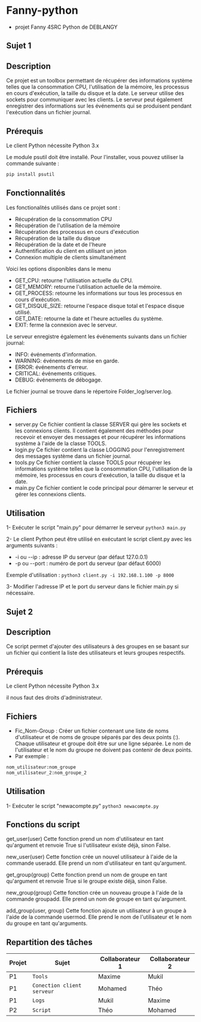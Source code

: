 # Fanny-python
- projet Fanny 4SRC Python de DEBLANGY

## Sujet 1
## Description

Ce projet est un toolbox permettant de récupérer des informations système telles que la consommation CPU, l'utilisation de la mémoire, les processus en cours d'exécution, la taille du disque et la date. Le serveur utilise des sockets pour communiquer avec les clients.
Le serveur peut également enregistrer des informations sur les événements qui se produisent pendant l'exécution dans un fichier journal.

## Prérequis

Le client Python nécessite Python 3.x 

Le module psutil doit être installé. Pour l'installer, vous pouvez utiliser la commande suivante : 

```bash
pip install psutil
```
## Fonctionnalités

Les fonctionalités utilisés dans ce projet sont :

- Récupération de la consommation CPU
- Récupération de l'utilisation de la mémoire
- Récupération des processus en cours d'exécution
- Récupération de la taille du disque
- Récupération de la date et de l'heure
- Authentification du client en utilisant un jeton
- Connexion multiple de clients simultanément

Voici les options disponibles dans le menu 

-	GET_CPU: retourne l'utilisation actuelle du CPU.
-	GET_MEMORY: retourne l'utilisation actuelle de la mémoire.
-	GET_PROCESS: retourne les informations sur tous les processus en cours d'exécution.
-	GET_DISQUE_SIZE: retourne l'espace disque total et l'espace disque utilisé.
-	GET_DATE: retourne la date et l'heure actuelles du système.
-	EXIT: ferme la connexion avec le serveur.

Le serveur enregistre également les événements suivants dans un fichier journal:
-	INFO: événements d'information.
-	WARNING: événements de mise en garde.
-	ERROR: événements d'erreur.
-	CRITICAL: événements critiques.
-	DEBUG: événements de débogage.

Le fichier journal se trouve dans le répertoire Folder_log/server.log.

## Fichiers
- server.py
Ce fichier contient la classe SERVER qui gère les sockets et les connexions clients. Il contient également des méthodes pour recevoir et envoyer des messages et pour récupérer les informations système à l'aide de la classe TOOLS.
- login.py
Ce fichier contient la classe LOGGING pour l'enregistrement des messages système dans un fichier journal.
- tools.py
Ce fichier contient la classe TOOLS pour récupérer les informations système telles que la consommation CPU, l'utilisation de la mémoire, les processus en cours d'exécution, la taille du disque et la date.
- main.py
Ce fichier contient le code principal pour démarrer le serveur et gérer les connexions clients.


## Utilisation 

1- Exécuter le script "main.py" pour démarrer le serveur ```python3 main.py```

2- Le client Python peut être utilisé en exécutant le script client.py avec les arguments suivants :
-	-i ou --ip : adresse IP du serveur (par défaut 127.0.0.1)
-	-p ou --port : numéro de port du serveur (par défaut 6000)

Exemple d'utilisation : ```python3 client.py -i 192.168.1.100 -p 8000```

3- Modifier l'adresse IP et le port du serveur dans le fichier main.py si nécessaire.









## Sujet 2

## Description

Ce script permet d'ajouter des utilisateurs à des groupes en se basant sur un fichier qui contient la liste des utilisateurs et leurs groupes respectifs.

## Prérequis

Le client Python nécessite Python 3.x 

il nous faut des droits d'administrateur.


## Fichiers
- Fic_Nom-Group :
Créer un fichier contenant une liste de noms d'utilisateur et de noms de groupe séparés par des deux points (:). Chaque utilisateur et groupe doit être sur une ligne séparée. Le nom de l'utilisateur et le nom du groupe ne doivent pas contenir de deux points. 
- Par exemple :

```bash
nom_utilisateur:nom_groupe
nom_utilisateur_2:nom_groupe_2
```

## Utilisation 

1- Exécuter le script "newacompte.py"  ```python3 newacompte.py```



## Fonctions du script

get_user(user)
Cette fonction prend un nom d'utilisateur en tant qu'argument et renvoie True si l'utilisateur existe déjà, sinon False.

new_user(user)
Cette fonction crée un nouvel utilisateur à l'aide de la commande useradd. Elle prend un nom d'utilisateur en tant qu'argument.

get_group(group)
Cette fonction prend un nom de groupe en tant qu'argument et renvoie True si le groupe existe déjà, sinon False.

new_group(group)
Cette fonction crée un nouveau groupe à l'aide de la commande groupadd. Elle prend un nom de groupe en tant qu'argument.

add_group(user, group)
Cette fonction ajoute un utilisateur à un groupe à l'aide de la commande usermod. Elle prend le nom de l'utilisateur et le nom du groupe en tant qu'arguments.



## Repartition des tâches


Projet | Sujet                     | Collaborateur 1 | Collaborateur 2
------ | -------                   | -----           | -------
P1     | `Tools`                   | Maxime          | Mukil 
P1     | `Conection client serveur`| Mohamed         | Théo
P1     | `Logs`                    | Mukil           | Maxime 
P2     | `Script`                  | Théo            | Mohamed 
